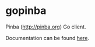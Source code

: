 gopinba
=======

Pinba (http://pinba.org) Go client.

Documentation can be found [here](https://godoc.org/github.com/mkevac/gopinba).
